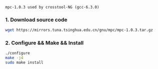 ```
mpc-1.0.3 used by crosstool-NG (gcc-6.3.0)
```

### 1. Download source code

```bash
wget https://mirrors.tuna.tsinghua.edu.cn/gnu/mpc/mpc-1.0.3.tar.gz
```

### 2. Configure && Make && Install

```bash
./configure
make -j4
sudo make install
```
